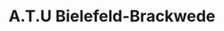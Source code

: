 ---
title: "A.T.U Bielefeld-Brackwede"
url: /bielefeld/a-t-u-bielefeld-brackwede/
shop: Autowerkstatt
---